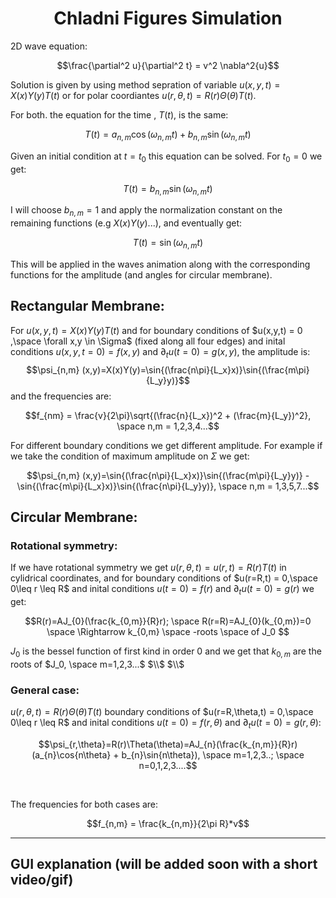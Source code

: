 <h1 style="text-align: center;"> Chladni Figures Simulation </h1>

2D wave equation: 

$$\frac{\partial^2 u}{\partial^2 t} = v^2 \nabla^2{u}$$

Solution is given by using method sepration of variable $u(x,y,t)=X(x)Y(y)T(t)$ or for polar coordiantes $u(r,\theta,t)=R(r)\Theta(\theta)T(t)$.

For both. the equation for the time , $T(t)$, is the same:

$$ T(t) = a_{n,m}\cos{(\omega_{n,m}t)} + b_{n,m}\sin{(\omega_{n,m}t)} $$

Given an initial condition at $t=t_{0}$ this equation can be solved. For $t_{0}=0$ we get:

$$ T(t) =  b_{n,m}\sin{(\omega_{n,m}t)} $$

I will choose $b_{n,m}=1$ and apply the normalization constant on the remaining functions (e.g $X(x)Y(y)$...), and eventually get:

$$ T(t) =  \sin{(\omega_{n,m}t)} $$

This will be applied in the waves animation along with the corresponding functions for the amplitude (and angles for circular membrane).

<h2> Rectangular Membrane: </h2>

For $u(x,y,t)=X(x)Y(y)T(t)$ and for boundary conditions of $u(x,y,t) = 0 ,\space \forall x,y \in \Sigma$ (fixed along all four edges) and inital conditions $u(x,y,t=0)=f(x,y)$ and $\partial_t{u(t=0)}=g(x,y)$, the amplitude is: $$\psi_{n,m} (x,y)=X(x)Y(y)=\sin{(\frac{n\pi}{L_x}x)}\sin{(\frac{m\pi}{L_y}y)}$$
and the frequencies are: 

$$f_{nm} = \frac{v}{2\pi}\sqrt{(\frac{n}{L_x})^2 + (\frac{m}{L_y})^2}, \space n,m = 1,2,3,4...$$

For different boundary conditions we get different amplitude. For example if we take the condition of maximum amplitude on $\Sigma$ we get: 

$$\psi_{n,m} (x,y)=\sin{(\frac{n\pi}{L_x}x)}\sin{(\frac{m\pi}{L_y}y)} - \sin{(\frac{m\pi}{L_x}x)}\sin{(\frac{n\pi}{L_y}y)}, \space n,m = 1,3,5,7...$$


<h2> Circular Membrane: </h2>

<h3> Rotational symmetry: </h3>

If we have rotational symmetry we get $u(r,\theta,t)=u(r,t)=R(r)T(t)$ in cylidrical coordinates, and for boundary conditions of $u(r=R,t) = 0,\space 0\leq r \leq R$ and inital conditions $u(t=0)=f(r)$ and $\partial_t{u(t=0)}=g(r)$ we get: 

$$R(r)=AJ_{0}(\frac{k_{0,m}}{R}r); \space R(r=R)=AJ_{0}(k_{0,m})=0 \space \Rightarrow k_{0,m} \space -roots  \space of J_0 $$

$J_0$ is the bessel function of first kind in order 0 and we get that $k_{0,m}$ are the roots of $J_0, \space m=1,2,3...$ $\\$
$\\$

<h3> General case: </h3>

$u(r,\theta,t)=R(r)\Theta(\theta)T(t)$ boundary conditions of $u(r=R,\theta,t) = 0,\space 0\leq r \leq R$ and inital conditions $u(t=0)=f(r,\theta)$ and $\partial_t{u(t=0)}=g(r,\theta)$:

$$\psi_{r,\theta}=R(r)\Theta(\theta)=AJ_{n}(\frac{k_{n,m}}{R}r)(a_{n}\cos{n\theta} + b_{n}\sin{n\theta}), \space m=1,2,3..; \space n=0,1,2,3....$$

<br>

The frequencies for both cases are: 

$$f_{n,m} = \frac{k_{n,m}}{2\pi R}*v$$

<hr>

<h2> GUI explanation (will be added soon with a short video/gif) </h2>




